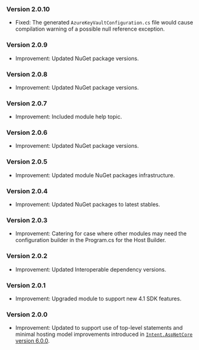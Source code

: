 ### Version 2.0.10

- Fixed: The generated `AzureKeyVaultConfiguration.cs` file would cause compilation warning of a possible null reference exception.

### Version 2.0.9

- Improvement: Updated NuGet package versions.

### Version 2.0.8

- Improvement: Updated NuGet package versions.

### Version 2.0.7

- Improvement: Included module help topic.

### Version 2.0.6

- Improvement: Updated NuGet package versions.

### Version 2.0.5

- Improvement: Updated module NuGet packages infrastructure.

### Version 2.0.4

- Improvement: Updated NuGet packages to latest stables.

### Version 2.0.3

- Improvement: Catering for case where other modules may need the configuration builder in the Program.cs for the Host Builder.

### Version 2.0.2

- Improvement: Updated Interoperable dependency versions.

### Version 2.0.1

- Improvement: Upgraded module to support new 4.1 SDK features.

### Version 2.0.0

- Improvement: Updated to support use of top-level statements and minimal hosting model improvements introduced in [`Intent.AspNetCore` version 6.0.0](https://github.com/IntentArchitect/Intent.Modules.NET/blob/development/Modules/Intent.Modules.AspNetCore/release-notes.md#version-600).
